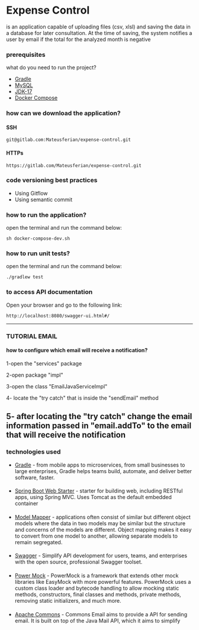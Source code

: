 # Expense Control


is an application capable of uploading files (csv, xlsl)
and saving the data in a database for later consultation.
At the time of saving, the system notifies a user by email if the total
for the analyzed month is negative

### prerequisites

what do you need to run the project?
* [Gradle](https://gradle.org/)
* [MySQL](https://www.mysql.com/)
* [JDK-17](https://www.oracle.com/java/technologies/javase/jdk17-archive-downloads.html)
* [Docker Compose](https://docs.docker.com/compose/)

### how can we download the application?
#### SSH
```
git@gitlab.com:Mateusferian/expense-control.git
```
#### HTTPs
```
https://gitlab.com/Mateusferian/expense-control.git
```

### code versioning best practices
* Using Gitflow
* Using semantic commit

### how to run the application?
open the terminal and run the command below:

```
sh docker-compose-dev.sh
```

### how to run unit tests?
open the terminal and run the command below:

```
./gradlew test
```

### to access API documentation
Open your browser and go to the following link:
```
http://localhost:8080/swagger-ui.html#/
```
-------------------------------------------------------------------------------------------------
### TUTORIAL EMAIL
#### how to configure which email will receive a notification?
1-open the "services" package

2-open package "impl"

3-open the class "EmailJavaServiceImpl"

4- locate the "try catch" that is inside the "sendEmail" method

5- after locating the "try catch" change the email information passed in "email.addTo"
to the email that will receive the notification
-------------------------------------------------------------------------------------------------

### technologies used

* [Gradle](https://gradle.org/) - from mobile apps to microservices, from small businesses to large enterprises, Gradle helps teams build, automate, and deliver better software, faster.
####
* [Spring Boot Web Starter](https://mvnrepository.com/artifact/org.springframework.boot/spring-boot-starter-test) - starter for building web, including RESTful apps, using Spring MVC. Uses Tomcat as the default embedded container
####
* [Model Mapper](http://modelmapper.org/) - applications often consist of similar but different object models where the data in two models may be similar but the structure and concerns of the models are different. Object mapping makes it easy to convert from one model to another, allowing separate models to remain segregated.
####
* [Swagger](https://swagger.io/) - Simplify API development for users, teams, and enterprises with the open source, professional Swagger toolset.
####
* [Power Mock](https://powermock.github.io/) - PowerMock is a framework that extends other mock libraries like EasyMock with more powerful features. PowerMock uses a custom class loader and bytecode handling to allow mocking static methods, constructors, final classes and methods, private methods, removing static initializers, and much more.
####
* [Apache Commons](https://commons.apache.org/proper/commons-email/) - Commons Email aims to provide a API for sending email. It is built on top of the Java Mail API, which it aims to simplify